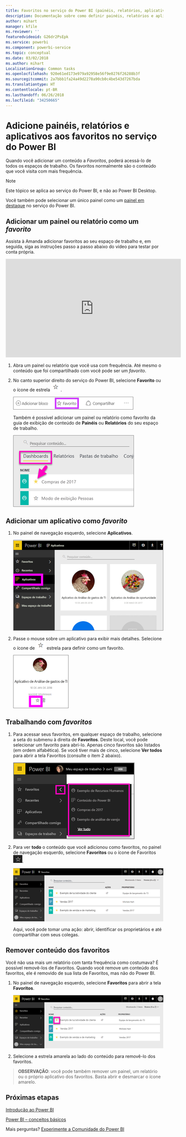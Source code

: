 ```yaml
---
title: Favoritos no serviço do Power BI (painéis, relatórios, aplicativos)
description: Documentação sobre como definir painéis, relatórios e aplicativos como favoritos no serviço do Power BI
author: mihart
manager: kfile
ms.reviewer: ''
featuredvideoid: G26dr2PsEpk
ms.service: powerbi
ms.component: powerbi-service
ms.topic: conceptual
ms.date: 03/02/2018
ms.author: mihart
LocalizationGroup: Common tasks
ms.openlocfilehash: 920e61ed173e979a92958e56f9e0276f26288b3f
ms.sourcegitcommit: 2a7bbb1fa24a49d2278a90cb0c4be543d7267bda
ms.translationtype: HT
ms.contentlocale: pt-BR
ms.lasthandoff: 06/26/2018
ms.locfileid: "34250665"
---
```

# <a name="favorite-dashboards-reports-and-apps-in-power-bi-service"></a>Adicione painéis, relatórios e aplicativos aos favoritos no serviço do Power BI
Quando você adicionar um conteúdo a *Favoritos*, poderá acessá-lo de todos os espaços de trabalho.  Os favoritos normalmente são o conteúdo que você visita com mais frequência.

> [!NOTE]
> Este tópico se aplica ao serviço do Power BI, e não ao Power BI Desktop.
> 
> 

Você também pode selecionar um único painel como um [painel em destaque](service-dashboard-featured.md) no serviço do Power BI.

## <a name="add-a-dashboard-or-report-as-a-favorite"></a>Adicionar um painel ou relatório como um *favorito*
Assista à Amanda adicionar favoritos ao seu espaço de trabalho e, em seguida, siga as instruções passo a passo abaixo do vídeo para testar por conta própria.

<iframe width="560" height="315" src="https://www.youtube.com/embed/G26dr2PsEpk" frameborder="0" allowfullscreen></iframe>


1. Abra um painel ou relatório que você usa com frequência. Até mesmo o conteúdo que foi compartilhado com você pode ser um *favorito*.
2. No canto superior direito do serviço do Power BI, selecione **Favorito** ou o ícone de estrela ![ícone de estrela](media/service-dashboard-favorite/power-bi-favorite-icon.png).
   
   ![Ícone de Favorito](media/service-dashboard-favorite/powerbi-dashboard-favorite.png)
   
   Também é possível adicionar um painel ou relatório como favorito da guia de exibição de conteúdo de **Painéis** ou **Relatórios** do seu espaço de trabalho.
   
   ![Guia Dashboard com estrela amarela](media/service-dashboard-favorite/power-bi-dashboard-favorite.png)

## <a name="add-an-app-as-a-favorite"></a>Adicionar um aplicativo como *favorito*

1. No painel de navegação esquerdo, selecione **Aplicativos**.

   ![dashboard](media/service-dashboard-favorite/power-bi-favorite-apps.png)

2. Passe o mouse sobre um aplicativo para exibir mais detalhes.  Selecione o ícone de ![ícone de estrela](media/service-dashboard-favorite/power-bi-favorite-icon.png)  estrela para definir como um favorito.
   
   ![passe o mouse sobre o aplicativo](media/service-dashboard-favorite/power-bi-favorite-app.png)

## <a name="working-with-favorites"></a>Trabalhando com *favoritos*
1. Para acessar seus favoritos, em qualquer espaço de trabalho, selecione a seta do submenu à direita de **Favoritos**.  Deste local, você pode selecionar um favorito para abri-lo. Apenas cinco favoritos são listados (em ordem alfabética). Se você tiver mais de cinco, selecione **Ver todos** para abrir a tela Favoritos (consulte o item 2 abaixo). 
   
   ![Submenu Favoritos](media/service-dashboard-favorite/power-bi-favorite-flyout-new.png)
2. Para ver **todo** o conteúdo que você adicionou como favoritos, no painel de navegação esquerdo, selecione **Favoritos** ou o ícone de Favoritos ![ícone de estrela](media/service-dashboard-favorite/power-bi-favorites-icon.png).  
   
    ![janela de favorito](media/service-dashboard-favorite/power-bi-favorites-screen.png)
   
   Aqui, você pode tomar uma ação: abrir, identificar os proprietários e até compartilhar com seus colegas.

## <a name="unfavorite-content"></a>Remover conteúdo dos favoritos
Você não usa mais um relatório com tanta frequência como costumava?  É possível removê-los de Favoritos. Quando você remove um conteúdo dos favoritos, ele é removido de sua lista de Favoritos, mas não do Power BI.

1. No painel de navegação esquerdo, selecione **Favoritos** para abrir a tela **Favoritos**.
   
   ![tela Favoritos](media/service-dashboard-favorite/power-bi-unfavorites-screen.png)
2. Selecione a estrela amarela ao lado do conteúdo para removê-lo dos favoritos.

> **OBSERVAÇÃO**: você pode também remover um painel, um relatório ou o próprio aplicativo dos favoritos. Basta abrir e desmarcar o ícone amarelo.   
> 
> 

## <a name="next-steps"></a>Próximas etapas
[Introdução ao Power BI](service-get-started.md)

[Power BI – conceitos básicos](service-basic-concepts.md)

Mais perguntas? [Experimente a Comunidade do Power BI](http://community.powerbi.com/)

